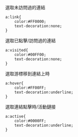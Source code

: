選取未訪問過的連結
```
a:link{
	color:#FF0000;
	text-decoration:none;
}
```

選取已點擊/訪問過的連結
```
a:visited{
	color:#00FF00;
	text-decoration:none;
}
```

選取游標移到連結上時
```
a:hover{
	color:#FF00FF;
	text-decoration:underline;
}
```

選取連結點擊時/活動鏈接
```
a:active{
	color:#0000FF;
	text-decoration:underline;
}
```